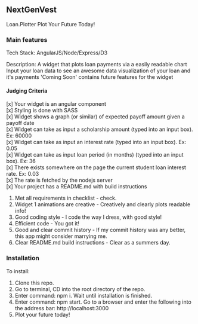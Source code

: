 ## NextGenVest
Loan.Plotter
Plot Your Future Today!

### Main features

Tech Stack: AngularJS/Node/Express/D3

Description: A widget that plots loan payments via a easily readable chart
Input your loan data to see an awesome data visualization of your loan and it's payments 
'Coming Soon' contains future features for the widget

#### Judging Criteria
[x] Your widget is an angular component  
[x] Styling is done with SASS  
[x] Widget shows a graph (or similar) of expected payoff amount given a payoff date   
[x] Widget can take as input a scholarship amount (typed into an input box). Ex: 60000  
[x] Widget can take as input an interest rate (typed into an input box). Ex: 0.05  
[x] Widget can take as input loan period (in months) (typed into an input box). Ex: 36  
[x] There exists somewhere on the page the current student loan interest rate. Ex: 0.03  
[x] The rate is fetched by the nodejs server  
[x] Your project has a README.md with build instructions  

1. Met all requirements in checklist - check.
2. Widget 1 animations are creative - Creatively and clearly plots readable info!
3. Good coding style - I code the way I dress, with good style! 
4. Efficient code - You got it!
5. Good and clear commit history - If my commit history was any better, this app might consider marrying me. 
6. Clear README.md build instructions - Clear as a summers day.

### Installation

To install: 
1. Clone this repo.
2. Go to terminal, CD into the root directory of the repo. 
3. Enter command: npm i. Wait until installation is finished. 
4. Enter command: npm start.  Go to a browser and enter the following into the address bar: http://localhost:3000 
5. Plot your future today!

